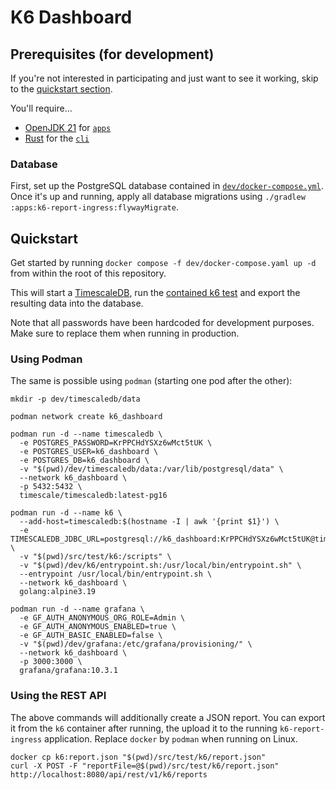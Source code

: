 # K6 Dashboard

## Prerequisites (for development)

If you're not interested in participating and just want to see it working, skip to
the [quickstart section](#quickstart).

You'll require...

- [OpenJDK 21](https://adoptium.net/temurin/releases/) for [`apps`](./apps)
- [Rust](https://www.rust-lang.org/tools/install) for the [`cli`](./cli)

### Database

First, set up the PostgreSQL database contained in [`dev/docker-compose.yml`](./dev/docker-compose.yaml). Once it's up
and running, apply all database migrations using `./gradlew :apps:k6-report-ingress:flywayMigrate`.

## Quickstart

Get started by running `docker compose -f dev/docker-compose.yaml up -d` from within the root of this repository.

This will start a [TimescaleDB](https://www.timescale.com/), run the [contained k6 test](./src/test/k6/script.js) and
export the resulting data into the database.

Note that all passwords have been hardcoded for development purposes.
Make sure to replace them when running in production.

### Using Podman

The same is possible using `podman` (starting one pod after the other):

```shell
mkdir -p dev/timescaledb/data

podman network create k6_dashboard

podman run -d --name timescaledb \
  -e POSTGRES_PASSWORD=KrPPCHdYSXz6wMct5tUK \
  -e POSTGRES_USER=k6_dashboard \
  -e POSTGRES_DB=k6_dashboard \
  -v "$(pwd)/dev/timescaledb/data:/var/lib/postgresql/data" \
  --network k6_dashboard \
  -p 5432:5432 \
  timescale/timescaledb:latest-pg16

podman run -d --name k6 \
  --add-host=timescaledb:$(hostname -I | awk '{print $1}') \
  -e TIMESCALEDB_JDBC_URL=postgresql://k6_dashboard:KrPPCHdYSXz6wMct5tUK@timescaledb:5432/k6_dashboard \
  -v "$(pwd)/src/test/k6:/scripts" \
  -v "$(pwd)/dev/k6/entrypoint.sh:/usr/local/bin/entrypoint.sh" \
  --entrypoint /usr/local/bin/entrypoint.sh \
  --network k6_dashboard \
  golang:alpine3.19

podman run -d --name grafana \
  -e GF_AUTH_ANONYMOUS_ORG_ROLE=Admin \
  -e GF_AUTH_ANONYMOUS_ENABLED=true \
  -e GF_AUTH_BASIC_ENABLED=false \
  -v "$(pwd)/dev/grafana:/etc/grafana/provisioning/" \
  --network k6_dashboard \
  -p 3000:3000 \
  grafana/grafana:10.3.1
```

### Using the REST API

The above commands will additionally create a JSON report.
You can export it from the `k6` container after running, the upload it to the running `k6-report-ingress` application.
Replace `docker` by `podman` when running on Linux.

```shell
docker cp k6:report.json "$(pwd)/src/test/k6/report.json"
curl -X POST -F "reportFile=@$(pwd)/src/test/k6/report.json" http://localhost:8080/api/rest/v1/k6/reports
```

